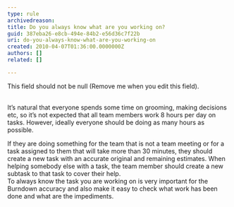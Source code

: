 ```yaml
---
type: rule
archivedreason: 
title: Do you always know what are you working on?
guid: 387eba26-e8cb-494e-84b2-e56d36c7f22b
uri: do-you-always-know-what-are-you-working-on
created: 2010-04-07T01:36:00.0000000Z
authors: []
related: []

---
```



This field should not be null (Remove me when you edit this field).
<br><excerpt class='endintro'></excerpt><br>

  <p>It’s natural that everyone spends some time on grooming, making decisions etc, so it’s not expected that all team members work 8 hours per day on tasks. However, ideally everyone should be doing as many hours as possible.</p>
<p>If they are doing something for the team that is not a team meeting or for a task assigned to them that will take more than 30 minutes, they should create a new task with an accurate original and remaining estimates.&#160;When helping somebody else with a task, the team member should create a new subtask to that task to cover their help. <br>
To always know the task you are working on is very important for the Burndown accuracy and also make it easy to check what work has been done and what are the impediments.</p>



